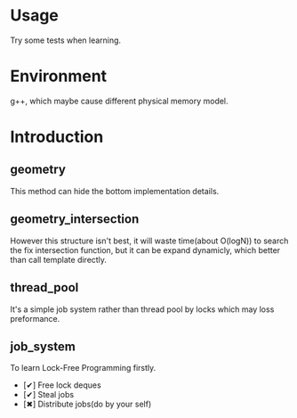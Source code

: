 # Usage

Try some tests when learning.

# Environment

g++, which maybe cause different physical memory model. 

# Introduction

## geometry

This method can hide the bottom implementation details.

## geometry_intersection

However this structure isn't best, it will waste time(about O(logN)) to search the fix intersection function, but it can be expand dynamicly, which better than call template directly.

## thread_pool

It's a simple job system rather than thread pool by locks which may loss preformance.

## job_system

To learn Lock-Free Programming firstly.

- [✔] Free lock deques
- [✔] Steal jobs
- [✖] Distribute jobs(do by your self)